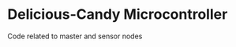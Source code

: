 Delicious-Candy Microcontroller
===============================

Code related to master and sensor nodes
